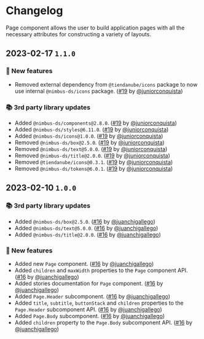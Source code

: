 # Changelog

Page component allows the user to build application pages with all the necessary attributes for constructing a variety of layouts.

## 2023-02-17 `1.1.0`

### 🎉 New features

- Removed external dependency from `@tiendanube/icons` package to now use internal `@nimbus-ds/icons` package. ([#19](https://github.com/TiendaNube/nimbus-patterns/pull/19) by [@juniorconquista](https://github.com/juniorconquista))

### 📚 3rd party library updates

- Added `@nimbus-ds/components@2.8.0`. ([#19](https://github.com/TiendaNube/nimbus-patterns/pull/19) by [@juniorconquista](https://github.com/juniorconquista))
- Added `@nimbus-ds/styles@6.11.0`. ([#19](https://github.com/TiendaNube/nimbus-patterns/pull/19) by [@juniorconquista](https://github.com/juniorconquista))
- Added `@nimbus-ds/icons@1.0.0`. ([#19](https://github.com/TiendaNube/nimbus-patterns/pull/19) by [@juniorconquista](https://github.com/juniorconquista))
- Removed `@nimbus-ds/box@2.5.0`. ([#19](https://github.com/TiendaNube/nimbus-patterns/pull/19) by [@juniorconquista](https://github.com/juniorconquista))
- Removed `@nimbus-ds/text@5.0.0`. ([#19](https://github.com/TiendaNube/nimbus-patterns/pull/19) by [@juniorconquista](https://github.com/juniorconquista))
- Removed `@nimbus-ds/title@2.0.0`. ([#19](https://github.com/TiendaNube/nimbus-patterns/pull/19) by [@juniorconquista](https://github.com/juniorconquista))
- Removed `@tiendanube/icons@0.3.1`. ([#19](https://github.com/TiendaNube/nimbus-patterns/pull/19) by [@juniorconquista](https://github.com/juniorconquista))
- Removed `@nimbus-ds/tokens@6.0.1`. ([#19](https://github.com/TiendaNube/nimbus-patterns/pull/19) by [@juniorconquista](https://github.com/juniorconquista))

## 2023-02-10 `1.0.0`

### 📚 3rd party library updates

- Added `@nimbus-ds/box@2.5.0`. ([#16](https://github.com/TiendaNube/nimbus-patterns/pull/16) by [@juanchigallego](https://github.com/juanchigallego))
- Added `@nimbus-ds/text@5.0.0`. ([#16](https://github.com/TiendaNube/nimbus-patterns/pull/16) by [@juanchigallego](https://github.com/juanchigallego))
- Added `@nimbus-ds/title@2.0.0`. ([#16](https://github.com/TiendaNube/nimbus-patterns/pull/16) by [@juanchigallego](https://github.com/juanchigallego))

### 🎉 New features

- Added new `Page` component. ([#16](https://github.com/TiendaNube/nimbus-patterns/pull/16) by [@juanchigallego](https://github.com/juanchigallego))
- Added `children` and `maxWidth` properties to the `Page` component API. ([#16](https://github.com/TiendaNube/nimbus-patterns/pull/16) by [@juanchigallego](https://github.com/juanchigallego))
- Added stories documentation for `Page` component. ([#16](https://github.com/TiendaNube/nimbus-patterns/pull/16) by [@juanchigallego](https://github.com/juanchigallego))
- Added `Page.Header` subcomponent. ([#16](https://github.com/TiendaNube/nimbus-patterns/pull/16) by [@juanchigallego](https://github.com/juanchigallego))
- Added `title`, `subtitle`, `buttonStack` and `children` properties to the `Page.Header` subcomponent API. ([#16](https://github.com/TiendaNube/nimbus-patterns/pull/16) by [@juanchigallego](https://github.com/juanchigallego))
- Added `Page.Body` subcomponent. ([#16](https://github.com/TiendaNube/nimbus-patterns/pull/16) by [@juanchigallego](https://github.com/juanchigallego))
- Added `children` property to the `Page.Body` subcomponent API. ([#16](https://github.com/TiendaNube/nimbus-patterns/pull/16) by [@juanchigallego](https://github.com/juanchigallego))
